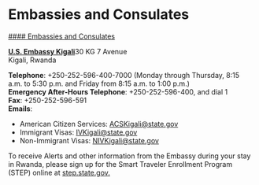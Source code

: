 # Embassies and Consulates

[#### Embassies and Consulates](javascript:void(0); "Embassies and Consulates")

[**U.S. Embassy Kigali**](https://rw.usembassy.gov/)30 KG 7 Avenue  
Kigali, Rwanda

**Telephone**: +250-252-596-400-7000 (Monday through Thursday, 8:15 a.m. to 5:30 p.m. and Friday from 8:15 a.m. to 1:00 p.m.)   
**Emergency After-Hours Telephone**: +250-252-596-400, and dial 1   
**Fax**: +250-252-596-591   
**Emails**:

* American Citizen Services: [ACSKigali@state.gov](mailto:ACSKigali@state.gov)
* Immigrant Visas: [IVKigali@state.gov](mailto:IVKigali@state.gov)
* Non-Immigrant Visas: [NIVKigali@state.gov](mailto:NIVKigali@state.gov)

To receive Alerts and other information from the Embassy during your stay in Rwanda, please sign up for the Smart Traveler Enrollment Program (STEP) online at [step.state.gov.](https://step.state.gov/)